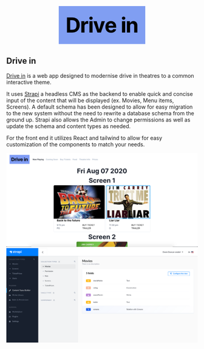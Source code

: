 <p  align="center">

<img  height="100px"  src="https://github.com/owen-duncan-snobel/driveIn/blob/master/images/drivein.png?raw=true">

</p>

<p  align="center"> <h2>Drive in </h2>

</p>

[Drive in](https://driveinfrontend.herokuapp.com) is a web app designed to modernise drive in theatres to a common interactive theme.

It uses [Strapi](https://github.com/strapi/strapi) a headless CMS as the backend to enable quick and concise input of the content that will be displayed (ex. Movies, Menu items, Screens). A default schema has been designed to allow for easy migration to the new system without the need to rewrite a database schema from the ground up. Strapi also allows the Admin to change permissions as well as update the schema and content types as needed.

For the front end it utilizes React and tailwind to allow for easy customization of the components to match your needs.

<img src="https://github.com/owen-duncan-snobel/driveIn/blob/master/images/now_playing_ex.png?raw=true">

<img src="https://github.com/owen-duncan-snobel/driveIn/blob/master/images/strapi_movie_ex.png?raw=true">
